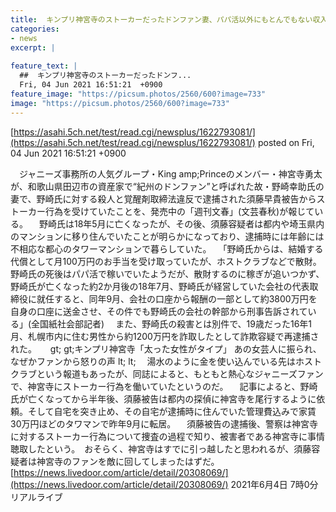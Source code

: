 ```yaml
---
title:  キンプリ神宮寺のストーカーだったドンファン妻、パパ活以外にもとんでもない収入が？  
categories:
- news
excerpt: |
  
feature_text: |
  ##  キンプリ神宮寺のストーカーだったドンフ...
  Fri, 04 Jun 2021 16:51:21  +0900
feature_image: "https://picsum.photos/2560/600?image=733"
image: "https://picsum.photos/2560/600?image=733"
---
```


[https://asahi.5ch.net/test/read.cgi/newsplus/1622793081/](https://asahi.5ch.net/test/read.cgi/newsplus/1622793081/)
posted on Fri, 04 Jun 2021 16:51:21  +0900

<!--more-->

　ジャニーズ事務所の人気グループ・King amp;Princeのメンバー・神宮寺勇太が、和歌山県田辺市の資産家で“紀州のドンファン”と呼ばれた故・野崎幸助氏の妻で、野崎氏に対する殺人と覚醒剤取締法違反で逮捕された須藤早貴被告からストーカー行為を受けていたことを、発売中の「週刊文春」(文芸春秋)が報じている。 　野崎氏は18年5月に亡くなったが、その後、須藤容疑者は都内や埼玉県内のマンションに移り住んでいたことが明らかになっており、逮捕時には年齢には不相応な都心のタワーマンションで暮らしていた。 　「野崎氏からは、結婚する代償として月100万円のお手当を受け取っていたが、ホストクラブなどで散財。野崎氏の死後はパパ活で稼いでいたようだが、散財するのに稼ぎが追いつかず、野崎氏が亡くなった約2か月後の18年7月、野崎氏が経営していた会社の代表取締役に就任すると、同年9月、会社の口座から報酬の一部として約3800万円を自身の口座に送金させ、その件でも野崎氏の会社の幹部から刑事告訴されている」(全国紙社会部記者) 　また、野崎氏の殺害とは別件で、19歳だった16年1月、札幌市内に住む男性から約1200万円を詐取したとして詐欺容疑で再逮捕された。 　 gt; gt;キンプリ神宮寺「太った女性がタイプ」 あの女芸人に振られ、なぜかファンから怒りの声 lt; lt; 　湯水のように金を使い込んでいる先はホストクラブという報道もあったが、同誌によると、もともと熱心なジャニーズファンで、神宮寺にストーカー行為を働いていたというのだ。 　記事によると、野崎氏が亡くなってから半年後、須藤被告は都内の探偵に神宮寺を尾行するように依頼。そして自宅を突き止め、その自宅が逮捕時に住んでいた管理費込みで家賃30万円ほどのタワマンで昨年9月に転居。 　須藤被告の逮捕後、警察は神宮寺に対するストーカー行為について捜査の過程で知り、被害者である神宮寺に事情聴取したという。　おそらく、神宮寺はすでに引っ越したと思われるが、須藤容疑者は神宮寺のファンを敵に回してしまったはずだ。 [https://news.livedoor.com/article/detail/20308069/](https://news.livedoor.com/article/detail/20308069/) 2021年6月4日 7時0分 リアルライブ
